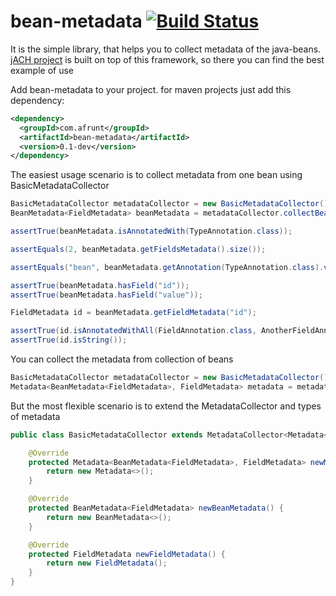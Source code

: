 # bean-metadata [![Build Status](https://travis-ci.org/afrunt/bean-metadata.svg?branch=master)](https://travis-ci.org/afrunt/bean-metadata)
It is the simple library, that helps you to collect metadata of the java-beans.
[jACH project](https://github.com/afrunt/jach) is built on top of this framework, so there you can find the best example of use 

Add bean-metadata to your project. for maven projects just add this dependency:
```xml
<dependency>
  <groupId>com.afrunt</groupId>
  <artifactId>bean-metadata</artifactId>
  <version>0.1-dev</version>
</dependency>
```

The easiest usage scenario is to collect metadata from one bean using BasicMetadataCollector
```java
BasicMetadataCollector metadataCollector = new BasicMetadataCollector();
BeanMetadata<FieldMetadata> beanMetadata = metadataCollector.collectBeanMetadata(Bean.class);

assertTrue(beanMetadata.isAnnotatedWith(TypeAnnotation.class));

assertEquals(2, beanMetadata.getFieldsMetadata().size());

assertEquals("bean", beanMetadata.getAnnotation(TypeAnnotation.class).value());

assertTrue(beanMetadata.hasField("id"));
assertTrue(beanMetadata.hasField("value"));

FieldMetadata id = beanMetadata.getFieldMetadata("id");

assertTrue(id.isAnnotatedWithAll(FieldAnnotation.class, AnotherFieldAnnotation.class));
assertTrue(id.isString());
```
You can collect the metadata from collection of beans
```java
BasicMetadataCollector metadataCollector = new BasicMetadataCollector();
Metadata<BeanMetadata<FieldMetadata>, FieldMetadata> metadata = metadataCollector.collectMetadata(BEANS);
```
But the most flexible scenario is to extend the MetadataCollector and types of metadata
```java
public class BasicMetadataCollector extends MetadataCollector<Metadata<BeanMetadata<FieldMetadata>, FieldMetadata>, BeanMetadata<FieldMetadata>, FieldMetadata> {

    @Override
    protected Metadata<BeanMetadata<FieldMetadata>, FieldMetadata> newMetadata() {
        return new Metadata<>();
    }

    @Override
    protected BeanMetadata<FieldMetadata> newBeanMetadata() {
        return new BeanMetadata<>();
    }

    @Override
    protected FieldMetadata newFieldMetadata() {
        return new FieldMetadata();
    }
}
```

